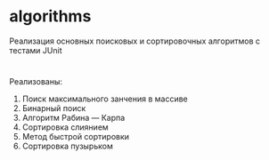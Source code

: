 # algorithms
Реализация основных поисковых и сортировочных алгоритмов с тестами JUnit

#
Реализованы:
1. Поиск максимального занчения в массиве
2. Бинарный поиск
3. Алгоритм Рабина — Карпа
4. Сортировка слиянием
5. Метод быстрой сортировки
6. Сортировка пузырьком
 

